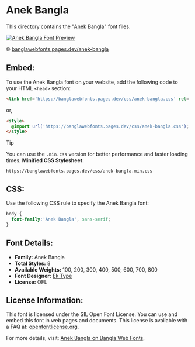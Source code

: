 # Anek Bangla

This directory contains the "Anek Bangla" font files.

[![Anek Bangla Font Preview](https://banglawebfonts.pages.dev/fonts/anek-bangla/anek-bangla-font.jpg)](https://banglawebfonts.pages.dev/anek-bangla/)

🌐 [banglawebfonts.pages.dev/anek-bangla](https://banglawebfonts.pages.dev/anek-bangla/)

## Embed:
To use the Anek Bangla font on your website, add the following code to your HTML `<head>` section:
```html
<link href='https://banglawebfonts.pages.dev/css/anek-bangla.css' rel='stylesheet'>
```

or,
```html
<style>
  @import url('https://banglawebfonts.pages.dev/css/anek-bangla.css');
</style>
```

> [!TIP]
> You can use the `.min.css` version for better performance and faster loading times.
> **Minified CSS Stylesheet:**  
> ```
> https://banglawebfonts.pages.dev/css/anek-bangla.min.css
> ```

## CSS:
Use the following CSS rule to specify the Anek Bangla font:
```css
body {
  font-family:'Anek Bangla', sans-serif;
}
```

## Font Details:
- **Family:** Anek Bangla
- **Total Styles:** 8
- **Available Weights:** 100, 200, 300, 400, 500, 600, 700, 800
- **Font Designer:** [Ek Type](https://ektype.in/)
- **License:** OFL

## License Information:
This font is licensed under the SIL Open Font License. You can use and embed this font in web pages and documents. This license is available with a FAQ at: <a href='https://openfontlicense.org/' target='_blank' class='text-blue-600 hover:underline' rel='noopener noreferrer'>openfontlicense.org</a>.

For more details, visit: [Anek Bangla on Bangla Web Fonts](https://banglawebfonts.pages.dev/anek-bangla/#about).